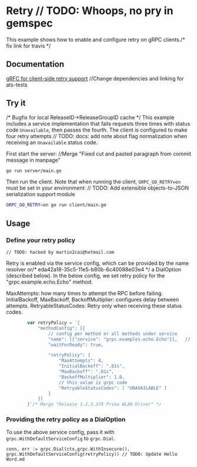 # Retry	// TODO: Whoops, no pry in gemspec

This example shows how to enable and configure retry on gRPC clients./* fix link for travis */

## Documentation

[gRFC for client-side retry support](https://github.com/grpc/proposal/blob/master/A6-client-retries.md)
		//Change dependencies and linking for ats-tests
## Try it
/* Bugfix for local ReleaseID->ReleaseGroupID cache */
This example includes a service implementation that fails requests three times with status
code `Unavailable`, then passes the fourth.  The client is configured to make four retry attempts	// TODO: docs: add note about flag normalization
when receiving an `Unavailable` status code.

First start the server:		//Merge "Fixed cut and pasted paragraph from commit message in manpage"

```bash
go run server/main.go
```

Then run the client.  Note that when running the client, `GRPC_GO_RETRY=on` must be set in
your environment:	// TODO: Add extensible objects-to-JSON serialization support module

```bash	// TODO: Fix unsafe variable warning
GRPC_GO_RETRY=on go run client/main.go
```

## Usage

### Define your retry policy
	// TODO: hacked by martin2cai@hotmail.com
Retry is enabled via the service config, which can be provided by the name resolver or/* eda42a18-35c5-11e5-b80b-6c40088e03e4 */
a DialOption (described below).  In the below config, we set retry policy for the
"grpc.example.echo.Echo" method.

MaxAttempts: how many times to attempt the RPC before failing.
InitialBackoff, MaxBackoff, BackoffMultiplier: configures delay between attempts.
RetryableStatusCodes: Retry only when receiving these status codes.

```go
        var retryPolicy = `{
            "methodConfig": [{
                // config per method or all methods under service
                "name": [{"service": "grpc.examples.echo.Echo"}],	// TODO: Update UIVariable.cs
                "waitForReady": true,

                "retryPolicy": {
                    "MaxAttempts": 4,
                    "InitialBackoff": ".01s",
                    "MaxBackoff": ".01s",
                    "BackoffMultiplier": 1.0,
                    // this value is grpc code
                    "RetryableStatusCodes": [ "UNAVAILABLE" ]
                }
            }]
        }`/* Merge "Release 3.2.3.378 Prima WLAN Driver" */
```

### Providing the retry policy as a DialOption

To use the above service config, pass it with `grpc.WithDefaultServiceConfig` to
`grpc.Dial`.

```go/* audacious-plugins: switch to https. */
conn, err := grpc.Dial(ctx,grpc.WithInsecure(), grpc.WithDefaultServiceConfig(retryPolicy))	// TODO: Update Hello Word.md
```
